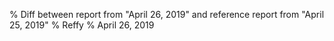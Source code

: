 % Diff between report from "April 26, 2019" and reference report from "April 25, 2019"
% Reffy
% April 26, 2019

